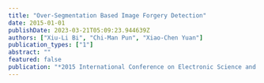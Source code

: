 ```yaml
---
title: "Over-Segmentation Based Image Forgery Detection"
date: 2015-01-01
publishDate: 2023-03-21T05:09:23.944639Z
authors: ["Xiu-Li Bi", "Chi-Man Pun", "Xiao-Chen Yuan"]
publication_types: ["1"]
abstract: ""
featured: false
publication: "*2015 International Conference on Electronic Science and Automation Control*"
---
```



